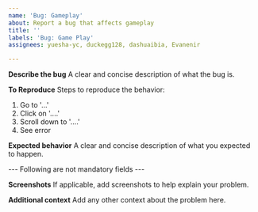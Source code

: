 ```yaml
---
name: 'Bug: Gameplay'
about: Report a bug that affects gameplay
title: ''
labels: 'Bug: Game Play'
assignees: yuesha-yc, duckegg128, dashuaibia, Evanenir

---
```


**Describe the bug**
A clear and concise description of what the bug is.

**To Reproduce**
Steps to reproduce the behavior:
1. Go to '...'
2. Click on '....'
3. Scroll down to '....'
4. See error

**Expected behavior**
A clear and concise description of what you expected to happen.

--- Following are not mandatory fields ---

**Screenshots**
If applicable, add screenshots to help explain your problem.

**Additional context**
Add any other context about the problem here.
